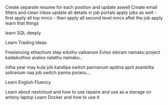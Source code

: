 Create separate resume for each position and update aswell
Create email filters and clean inbox 
update all details in job portals 
apply jobs as well
	- first apply all top mncs
	- then apply all second level mncs
	aftet the job apply learn that things
	
learn SQL deeply


Learn Trading Ideas

Freelancing ethachum step eduthu vaikanum
Evloo sikiram namaku project kadaikuthoo avaloo nalathu namaku..

intha year may kula job kandipa switch pannanum apdina april avankitta soliranum naa job switch panna poranu...

Learn English Fluency


Learn about nextcloud and how to use 
repaire and use as a storage on antony laptop
Learn Docker and how to use it


